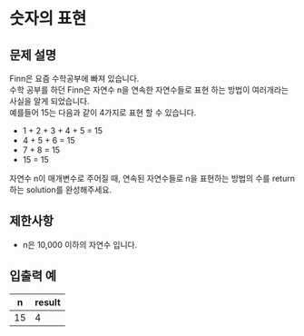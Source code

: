 # 숫자의 표현

## 문제 설명

Finn은 요즘 수학공부에 빠져 있습니다.  
수학 공부를 하던 Finn은 자연수 n을 연속한 자연수들로 표현 하는 방법이 여러개라는 사실을 알게 되었습니다.  
예를들어 15는 다음과 같이 4가지로 표현 할 수 있습니다.  

- 1 + 2 + 3 + 4 + 5 = 15
- 4 + 5 + 6 = 15
- 7 + 8 = 15
- 15 = 15

자연수 n이 매개변수로 주어질 때, 연속된 자연수들로 n을 표현하는 방법의 수를 return하는 solution를 완성해주세요.  


## 제한사항

- n은 10,000 이하의 자연수 입니다.


## 입출력 예

| n  | result |
|----|--------|
| 15 | 4      |

